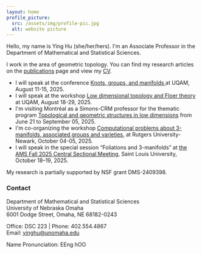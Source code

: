 ```yaml
---
layout: home
profile_picture:
  src: /assets/img/profile-pic.jpg
  alt: website picture
---
```


<p>Hello, my name is Ying Hu (she/her/hers). I'm an Associate Professor in the Department of Mathematical and Statistical Sciences. </p>

<p>I work in the area of geometric topology. You can find my research articles on the <a href="/research">publications</a> page and view my <a href="/assets/files/CV.pdf" target="_blank">CV</a>.</p> 

<ul>
<li>I will speak at the conference <a href="https://www.crmath.ca/en/activities/#/type/activity/id/4014"> Knots, groups, and manifolds </a> at UQAM, August 11-15, 2025.</li>
<li>I will speak at the workshop <a href="https://www.crmath.ca/en/activities/#/type/activity/id/4015">Low dimensional topology and Floer theory</a> at UQAM, August 18-29, 2025.</li>
<li>I'm visiting Montréal as a Simons-CRM professor for the thematic program <a href="https://www.crmath.ca/en/activities/#/type/activity/id/3951">Topological and geometric structures in low dimensions</a> from June 21 to September 05, 2025.</li> 
<li>I'm co-organizing the workshop <a href="https://sites.rutgers.edu/manifolds-groups-varieties/">Computational problems about 3-manifolds, associated groups and varieties</a>, at Rutgers University-Newark, October 04-05, 2025.</li>
<li>I will speak in the special session “Foliations and 3-manifolds” at <a href="https://www.ams.org/meetings/sectional/2322_program.html">the AMS Fall 2025 Central Sectional Meeting</a>, Saint Louis University, October 18–19, 2025.</li>
</ul>

<p>My research is partially supported by NSF grant DMS-2409398.</p>

<h3>Contact</h3>
<p>Department of Mathematical and Statistical Sciences<br>
University of Nebraska Omaha<br>
6001 Dodge Street, Omaha, NE 68182-0243
</p>

<p>
Office: DSC 223 | Phone: 402.554.4867<br>
Email: <a href="mailto:yinghu@unomaha.edu">yinghu@unomaha.edu</a> <br>
</p>
<p> Name Pronunciation: EEng hOO </p> 